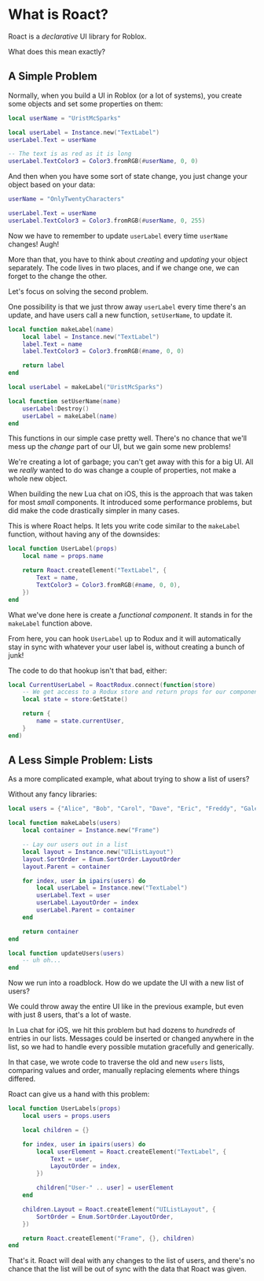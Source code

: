 # What is Roact?
Roact is a *declarative* UI library for Roblox.

What does this mean exactly?

## A Simple Problem

Normally, when you build a UI in Roblox (or a lot of systems), you create some objects and set some properties on them:

```lua
local userName = "UristMcSparks"

local userLabel = Instance.new("TextLabel")
userLabel.Text = userName

-- The text is as red as it is long
userLabel.TextColor3 = Color3.fromRGB(#userName, 0, 0)
```

And then when you have some sort of state change, you just change your object based on your data:

```lua
userName = "OnlyTwentyCharacters"

userLabel.Text = userName
userLabel.TextColor3 = Color3.fromRGB(#userName, 0, 255)
```

Now we have to remember to update `userLabel` every time `userName` changes! Augh!

More than that, you have to think about *creating* and *updating* your object separately. The code lives in two places, and if we change one, we can forget to the change the other.

Let's focus on solving the second problem.

One possibility is that we just throw away `userLabel` every time there's an update, and have users call a new function, `setUserName`, to update it.

```lua
local function makeLabel(name)
	local label = Instance.new("TextLabel")
	label.Text = name
	label.TextColor3 = Color3.fromRGB(#name, 0, 0)

	return label
end

local userLabel = makeLabel("UristMcSparks")

local function setUserName(name)
	userLabel:Destroy()
	userLabel = makeLabel(name)
end
```

This functions in our simple case pretty well. There's no chance that we'll mess up the *change* part of our UI, but we gain some new problems!

We're creating a lot of garbage; you can't get away with this for a big UI. All we *really* wanted to do was change a couple of properties, not make a whole new object.

When building the new Lua chat on iOS, this is the approach that was taken for most *small* components. It introduced some performance problems, but did make the code drastically simpler in many cases.

This is where Roact helps. It lets you write code similar to the `makeLabel` function, without having any of the downsides:

```lua
local function UserLabel(props)
	local name = props.name

	return Roact.createElement("TextLabel", {
		Text = name,
		TextColor3 = Color3.fromRGB(#name, 0, 0),
	})
end
```

What we've done here is create a *functional component*. It stands in for the `makeLabel` function above.

From here, you can hook `UserLabel` up to Rodux and it will automatically stay in sync with whatever your user label is, without creating a bunch of junk!

The code to do that hookup isn't that bad, either:

```lua
local CurrentUserLabel = RoactRodux.connect(function(store)
	-- We get access to a Rodux store and return props for our component
	local state = store:GetState()

	return {
		name = state.currentUser,
	}
end)
```

## A Less Simple Problem: Lists

As a more complicated example, what about trying to show a list of users?

Without any fancy libraries:

```lua
local users = {"Alice", "Bob", "Carol", "Dave", "Eric", "Freddy", "Gale", "Havve"}

local function makeLabels(users)
	local container = Instance.new("Frame")

	-- Lay our users out in a list
	local layout = Instance.new("UIListLayout")
	layout.SortOrder = Enum.SortOrder.LayoutOrder
	layout.Parent = container

	for index, user in ipairs(users) do
		local userLabel = Instance.new("TextLabel")
		userLabel.Text = user
		userLabel.LayoutOrder = index
		userLabel.Parent = container
	end

	return container
end

local function updateUsers(users)
	-- uh oh...
end
```

Now we run into a roadblock. How do we update the UI with a new list of users?

We could throw away the entire UI like in the previous example, but even with just 8 users, that's a lot of waste.

In Lua chat for iOS, we hit this problem but had dozens to *hundreds* of entries in our lists. Messages could be inserted or changed anywhere in the list, so we had to handle every possible mutation gracefully and generically.

In that case, we wrote code to traverse the old and new `users` lists, comparing values and order, manually replacing elements where things differed.

Roact can give us a hand with this problem:

```lua
local function UserLabels(props)
	local users = props.users

	local children = {}

	for index, user in ipairs(users) do
		local userElement = Roact.createElement("TextLabel", {
			Text = user,
			LayoutOrder = index,
		})

		children["User-" .. user] = userElement
	end

	children.Layout = Roact.createElement("UIListLayout", {
		SortOrder = Enum.SortOrder.LayoutOrder,
	})

	return Roact.createElement("Frame", {}, children)
end
```

That's it. Roact will deal with any changes to the list of users, and there's no chance that the list will be out of sync with the data that Roact was given.